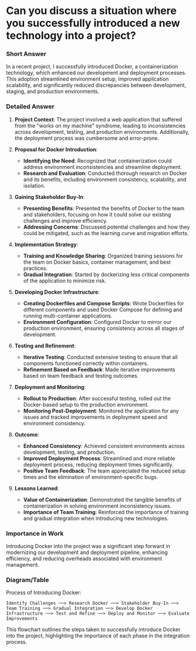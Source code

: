 # Can you discuss a situation where you successfully introduced a new technology into a project?

### Short Answer
In a recent project, I successfully introduced Docker, a containerization technology, which enhanced our development and deployment processes. This adoption streamlined environment setup, improved application scalability, and significantly reduced discrepancies between development, staging, and production environments.

### Detailed Answer
1. **Project Context**: The project involved a web application that suffered from the "works on my machine" syndrome, leading to inconsistencies across development, testing, and production environments. Additionally, the deployment process was cumbersome and error-prone.

2. **Proposal for Docker Introduction**:
    - **Identifying the Need**: Recognized that containerization could address environment inconsistencies and streamline deployment.
    - **Research and Evaluation**: Conducted thorough research on Docker and its benefits, including environment consistency, scalability, and isolation.

3. **Gaining Stakeholder Buy-In**:
    - **Presenting Benefits**: Presented the benefits of Docker to the team and stakeholders, focusing on how it could solve our existing challenges and improve efficiency.
    - **Addressing Concerns**: Discussed potential challenges and how they could be mitigated, such as the learning curve and migration efforts.

4. **Implementation Strategy**:
    - **Training and Knowledge Sharing**: Organized training sessions for the team on Docker basics, container management, and best practices.
    - **Gradual Integration**: Started by dockerizing less critical components of the application to minimize risk.

5. **Developing Docker Infrastructure**:
    - **Creating Dockerfiles and Compose Scripts**: Wrote Dockerfiles for different components and used Docker Compose for defining and running multi-container applications.
    - **Environment Configuration**: Configured Docker to mirror our production environment, ensuring consistency across all stages of development.

6. **Testing and Refinement**:
    - **Iterative Testing**: Conducted extensive testing to ensure that all components functioned correctly within containers.
    - **Refinement Based on Feedback**: Made iterative improvements based on team feedback and testing outcomes.

7. **Deployment and Monitoring**:
    - **Rollout to Production**: After successful testing, rolled out the Docker-based setup to the production environment.
    - **Monitoring Post-Deployment**: Monitored the application for any issues and tracked improvements in deployment speed and environment consistency.

8. **Outcome**:
    - **Enhanced Consistency**: Achieved consistent environments across development, testing, and production.
    - **Improved Deployment Process**: Streamlined and more reliable deployment process, reducing deployment times significantly.
    - **Positive Team Feedback**: The team appreciated the reduced setup times and the elimination of environment-specific bugs.

9. **Lessons Learned**:
    - **Value of Containerization**: Demonstrated the tangible benefits of containerization in solving environment inconsistency issues.
    - **Importance of Team Training**: Reinforced the importance of training and gradual integration when introducing new technologies.

### Importance in Work
Introducing Docker into the project was a significant step forward in modernizing our development and deployment pipeline, enhancing efficiency, and reducing overheads associated with environment management.

### Diagram/Table
Process of Introducing Docker:

```plaintext
Identify Challenges ──> Research Docker ──> Stakeholder Buy-In ──> Team Training ──> Gradual Integration ──> Develop Docker Infrastructure ──> Test and Refine ──> Deploy and Monitor ──> Evaluate Improvements
```

This flowchart outlines the steps taken to successfully introduce Docker into the project, highlighting the importance of each phase in the integration process.